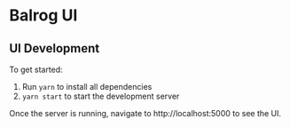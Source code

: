 # Balrog UI

## UI Development

To get started:

1. Run `yarn` to install all dependencies
2. `yarn start` to start the development server

Once the server is running, navigate to http://localhost:5000 to see the UI.
